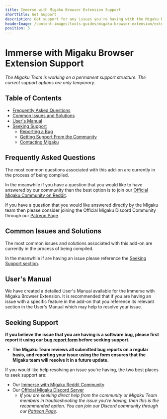 ```yaml
---
title: Immerse with Migaku Browser Extension Support
shortTitle: Get Support
description: Get support for any issues you're having with the Migaku Browser Extension!
headerImage: /content-images/tools-guides/migaku-browser-extension/extension-header.png
position: 3
---
```


# Immerse with Migaku Browser Extension Support

_The Migaku Team is working on a permanent support structure. The current support options are only temporary._

## Table of Contents

- [Frequently Asked Questions](#frequently-asked-questions)
- [Common Issues and Solutions](#common-issues-and-solutions)
- [User's Manual](#user's-manual)
- [Seeking Support](#seeking-support)
  - [Reporting a Bug](#reporting-a-bug)
  - [Getting Support From the Community](#getting-support-from-the-community)
  - [Contacting Migaku](#contacting-migaku)

## Frequently Asked Questions

The most common questions associated with this add-on are currently in the process of being compiled.

In the meanwhile if you have a question that you would like to have answered by our community than the best option is to join our <a href="https://www.reddit.com/r/ImmerseWithMigaku/" target="_blank">Official Migaku Community on Reddit</a>.

If you have a question that you would like answered directly by the Migaku team then please consider joining the Official Migaku Discord Community through our <a href="https://www.patreon.com/Migaku" target="_blank">Patreon Page</a>.

## Common Issues and Solutions

The most common issues and solutions associated with this add-on are currently in the process of being compiled.

In the meanwhile if are having an issue please reference the [Seeking Support section](#seeking-support).

## User's Manual

We have created a detailed <internal-link to="/tools-guides/migaku-browser-extension/manual">User's Manual available for the Immerse with Migaku Browser Extension</internal-link>. It is recommended that if you are having an issue with a specific feature in the add-on that you reference its relevant section in the User's Manual which may help to resolve your issue.

## Seeking Support

**If you believe the issue that you are having is a software bug, please first report it using our <a href="https://forms.gle/HmKJ1mLuQ53TxS4K8" target="_blank">bug report form</a> before seeking support.**

- **The Migaku Team reviews all submitted bug reports on a regular basis, and reporting your issue using the form ensures that the Migaku team will resolve it in a future update.**

If you would like help resolving an issue you're having, the two best places to seek support are:

- Our <a href="https://www.reddit.com/r/ImmerseWithMigaku/" target="_blank">Immerse with Migaku Reddit Community</a>
- Our <a href="https://www.patreon.com/Migaku" target="_blank">Official Migaku Discord Server</a>
  - _If you are seeking direct help from the community or Migaku Team members in troubleshooting the issue you're having, then this is the recommended option. You can join our Discord community through our <a href="https://www.patreon.com/Migaku" target="_blank">Patreon Page</a>._
